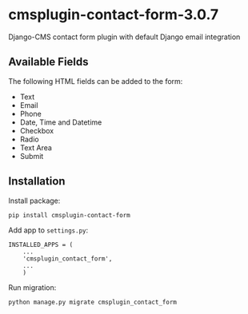 # cmsplugin-contact-form-3.0.7

Django-CMS contact form plugin with default Django email integration

## Available Fields

The following HTML fields can be added to the form:

- Text
- Email
- Phone
- Date, Time and Datetime
- Checkbox
- Radio
- Text Area
- Submit

## Installation

Install package:

```
pip install cmsplugin-contact-form
```

Add app to `settings.py`:

```
INSTALLED_APPS = (
    ...
    'cmsplugin_contact_form',
    ...
    )
```

Run migration:

```
python manage.py migrate cmsplugin_contact_form
```
